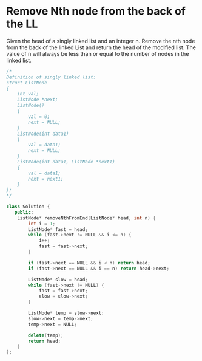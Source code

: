 # Remove Nth node from the back of the LL

Given the head of a singly linked list and an integer n. Remove the nth node from the back of the linked List and return the head of the modified list. The value of n will always be less than or equal to the number of nodes in the linked list.

```cpp
/*
Definition of singly linked list:
struct ListNode
{
    int val;
    ListNode *next;
    ListNode()
    {
        val = 0;
        next = NULL;
    }
    ListNode(int data1)
    {
        val = data1;
        next = NULL;
    }
    ListNode(int data1, ListNode *next1)
    {
        val = data1;
        next = next1;
    }
};
*/

class Solution {
   public:
    ListNode* removeNthFromEnd(ListNode* head, int n) {
        int i = 1;
        ListNode* fast = head;
        while (fast->next != NULL && i <= n) {
            i++;
            fast = fast->next;
        }

        if (fast->next == NULL && i < n) return head;
        if (fast->next == NULL && i == n) return head->next;

        ListNode* slow = head;
        while (fast->next != NULL) {
            fast = fast->next;
            slow = slow->next;
        }

        ListNode* temp = slow->next;
        slow->next = temp->next;
        temp->next = NULL;

        delete(temp);
        return head;
    }
};
```
